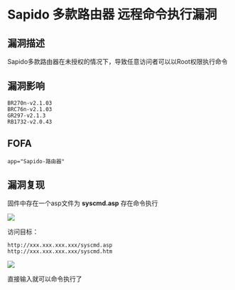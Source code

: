 # Sapido 多款路由器 远程命令执行漏洞

## 漏洞描述

Sapido多款路由器在未授权的情况下，导致任意访问者可以以Root权限执行命令

## 漏洞影响

```
BR270n-v2.1.03
BRC76n-v2.1.03
GR297-v2.1.3
RB1732-v2.0.43
```

## FOFA

```
app="Sapido-路由器"
```

## 漏洞复现

固件中存在一个asp文件为 **syscmd.asp** 存在命令执行

![](https://typora-1308934770.cos.ap-beijing.myqcloud.com/202202162237726.png)

访问目标：

```plain
http://xxx.xxx.xxx.xxx/syscmd.asp
http://xxx.xxx.xxx.xxx/syscmd.htm
```

![](https://typora-1308934770.cos.ap-beijing.myqcloud.com/202202162237444.png)

直接输入就可以命令执行了

